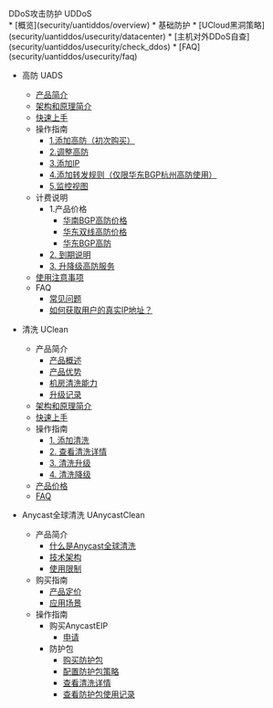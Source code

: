 <div class="sidebar_title icon__uads"> DDoS攻击防护 UDDoS</div>
* [概览](security/uantiddos/overview)
* 基础防护
  * [UCloud黑洞策略](security/uantiddos/usecurity/datacenter)
  * [主机对外DDoS自查](security/uantiddos/usecurity/check_ddos)
  * [FAQ](security/uantiddos/usecurity/faq)

* 高防 UADS
  * [产品简介](security/uantiddos/uads/concepts)
  * [架构和原理简介](security/uantiddos/uads/architecture)
  * [快速上手](security/uantiddos/uads/common) 
  * 操作指南
    * [1.添加高防（初次购买）](security/uantiddos/uads/opintro/add)
    * [2.调整高防](security/uantiddos/uads/opintro/upgrade)
    * [3.添加IP](security/uantiddos/uads/opintro/addip)
    * [4.添加转发规则（仅限华东BGP杭州高防使用）](security/uantiddos/uads/opintro/addrules)
    * [5.监控视图](security/uantiddos/uads/opintro/dashboard)
  * 计费说明
    * 1.产品价格
      * [华南BGP高防价格](security/uantiddos/uads/prices/southern)
      * [华东双线高防价格](security/uantiddos/uads/prices/east)
      * [华东BGP高防](security/uantiddos/uads/prices/bgp)
    * [2. 到期说明](security/uantiddos/uads/price/invalid)
    * [3. 升降级高防服务](security/uantiddos/uads/price/upgrade)
  * [使用注意事项](security/uantiddos/uads/warning)
  * FAQ
    * [常见问题](security/uantiddos/uads/faq/game)
    * [如何获取用户的真实IP地址？](security/uantiddos/uads/faq/howtogetip)

* 清洗 UClean
  * 产品简介
    * [产品概述](security/uantiddos/uclean/concepts/overview) 
    * [产品优势](security/uantiddos/uclean/concepts/advantage)
    * [机房清洗能力](security/uantiddos/uclean/concepts/protect)
    * [升级记录](security/uantiddos/uclean/concepts/change)
  * [架构和原理简介](security/uantiddos/uclean/architecture)
  * [快速上手](security/uantiddos/uclean/common) 
  * 操作指南
    * [1. 添加清洗](security/uantiddos/uclean/opintro/add)
    * [2. 查看清洗详情](security/uantiddos/uclean/opintro/details)
    * [3. 清洗升级](security/uantiddos/uclean/opintro/upgrade)
    * [4. 清洗降级](security/uantiddos/uclean/opintro/degrade)
  * [产品价格](security/uantiddos/uclean/price)
  * [FAQ](security/uantiddos/uclean/faq)

* Anycast全球清洗 UAnycastClean
  * 产品简介
    * [什么是Anycast全球清洗](security/uantiddos/uanycastclean/intro/whatisanycasteip) 
    * [技术架构](security/uantiddos/uanycastclean/intro/architecture)
    * [使用限制](security/uantiddos/uanycastclean/intro/limit)
  * 购买指南
    * [产品定价](security/uantiddos/uanycastclean/buy/price) 
    * [应用场景](security/uantiddos/uanycastclean/buy/apply)
  * 操作指南
    * 购买AnycastEIP
      * [申请](security/uantiddos/uanycastclean/guide/allocate)
    * 防护包
      * [购买防护包](security/uantiddos/uanycastclean/guide/buyanycastclean)
      * [配置防护包策略](security/uantiddos/uanycastclean/guide/config)
      * [查看清洗详情](security/uantiddos/uanycastclean/guide/check)
      * [查看防护包使用记录](security/uantiddos/uanycastclean/guide/used)

    

   

  ​      

